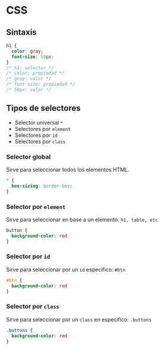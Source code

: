 # CSS

## Sintaxis

```css
h1 {
  color: gray;
  font-size: 50px;
}
/* h1: selector */
/* color: propiedad */
/* gray: valor */
/* font-size: propiedad */
/* 50px: valor */
```

## Tipos de selectores

- Selector universal `*`
- Selectores por `element`
- Selectores por `id`
- Selectores por `class`

### Selector global

Sirve para seleccionar todos los elementos HTML.

```css
* {
  box-sizing: border-box;
}
```

### Selector por `element`

Sirve para seleccionar en base a un elemento: `h1, table, etc`

```css
button {
  background-color: red
}
```

### Selector por `id`

Sirve para seleccionar por un `id` especifico: `#btn`

```css
#btn {
  background-color: red
}
```

### Selector por `class`

Sirve para seleccionar por un `class` en especifico: `.buttons`

```css
.buttons {
  background-color: red
}
```
